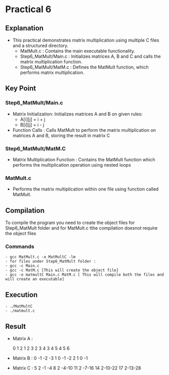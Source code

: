 # Practical 6

## Explanation
- This practical demonstrates matrix multiplication using multiple C files and a structured directory.
   - MatMult.c : Contains the main executable functionality.
   - Step6_MatMult/Main.c : Initializes matrices A, B and C and calls the matrix multiplication function.
   - Step6_MatMult/MatM.c : Defines the MatMult function, which performs matrix multiplication.

## Key Point
### Step6_MatMult/Main.c
- Matrix Initialization: Initializes matrices A and B on given rules:
	- A[i][j] = i + j
	- B[i][j] = i - j
- Function Calls : Calls MatMult to perform the matrix multiplication on matrices A and B, storing the result in matrix C

### Step6_MatMult/MatM.C
- Matrix Multiplication Function : Contains the MatMult function which performs the multiplication operation using nested loops

### MatMult.c 
- Performs the matrix multiplication within one file using function called MatMult.

## Compilation 

To compile the program you need to create the object files for Step6_MatMult folder and for MatMult.c tthe compilation doesnot require the object files 

### Commands
	- gcc MatMult.c -o MatMultC -lm
	- for files under Step6_MatMult folder :
	- gcc -c Main.c 
	- gcc -c MatM.c [This will create the object file]
	- gcc -o matmultC Main.c MatM.c [ This will compile both the files and will create an executable]


## Execution 

	- ./MatMultC
	- ./matmult.c

## Result 

- Matrix A  : 

  	0  1  2
  	1  2  3
  	2  3  4
  	3  4  5
  	4  5  6

- Matrix B :
	0 -1 -2 -3
  	1  0 -1 -2
  	2  1  0 -1

- Matrix C :
	5  2 -1 -4
 	 8  2 -4-10
 	11  2 -7-16
 	14  2-10-22
 	17  2-13-28
	 
